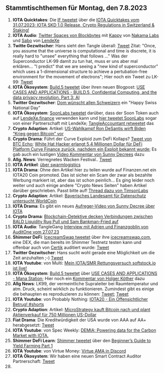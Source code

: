 ## Stammtischthemen für Montag, den 7.8.2023

1. **IOTA Quicktakes**: Die [IF tweetet]() über die [IOTA Quicktakes vom 31.07.2023: IOTA SKD 1.0 Release, Crypto Regulations in Switzerland & Staking!](https://www.youtube.com/watch?v=WYA7KNjS5zc)
2. **IOTA Audio**: [Twitter Spaces von Blockbytes](https://twitter.com/blockbytescom/status/1685688238650863616?s=20) mit [Kappy](https://twitter.com/Rob_Daykin) von [Nakama Labs](https://twitter.com/Nakama_Labs) und [Sabo](https://twitter.com/Sabo_LX) von [LendeXe](https://twitter.com/LendeXeFinance)
3. **Twitte Gezwitscher**: Hans sieht den Tangle überall: [Tweet](https://twitter.com/hus_qy/status/1686174914871476224?s=20) Zitat: "Once, you assume that the universe is computational and time is discrete, it is really hard to "unsee" everything that follows ..." Was der Superconductor LK-99 damit zu tun hat, muss er uns aber mal erklären... "I predict" that we are seeing a "new kind of superconductor"  which uses a 1-dimensional structure to achieve a pertubation-free environment for the movement of electrons"; Hier noch ein Tweet zu LK-99: [Tweet](https://twitter.com/Andercot/status/1686215574177841152?s=20)
4. **IOTA Ökosystem**: [Build.5 tweetet](https://twitter.com/build5tech/status/1686264605298098176?s=20) über ihren neuen Blogpost: [USE CASES AND APPLICATIONS - BUILD.5, Confidential Computing, and the data privacy revolution. Part 3: AI](https://build5.com/blog/cc-ai/)
5. **Twitter Gezwitscher**: [Dom wünscht allen Schweizern](https://twitter.com/DomSchiener/status/1686308332817018880?s=20) ein "Happy Swiss National Day"
6. **IOTA Ökosystem**: [SoonLabs tweetet](https://twitter.com/soon_labs/status/1686245881140686848?s=20) darüber, dass der Soon Token auch auf [LendeXe.finance](https://lendexe.fi/) verwenden kann und [hier tweetet SoonLabs](https://twitter.com/soon_labs/status/1686293954151559168?s=20) sogar von einer Partnerschaft mit LendeXe; [TangleAccountant retweetet](https://twitter.com/TangleAcctant/status/1686358685855944704?s=20) das
7. **Crypto Adaption**: Artikel: [US-Wahlkampf Ron DeSantis wirft Biden “Krieg gegen Bitcoin” vor ](https://www.btc-echo.de/schlagzeilen/ron-desantis-wirft-biden-krieg-gegen-bitcoin-vor-168916/)
8. **Crypto Drama**: Führt der Curve Exploid zum DeFi Kollaps? [Tweet von BTC Echo](https://twitter.com/btcecho/status/1686054612984352768?s=20); [White Hat Hacker erlangt 5,4 Millionen Dollar für DeFi Platform Curve Finance zurück, nachdem ein Exploit bekannt wurde](https://de.cryptonews.com/news/white-hat-hacker-erlangt-54-millionen-dollar-fur-defi-platform-curve-finance-zuruck.htm); Es gab auch ein lustigen [Video Kommentar von Sunny Decrees](https://twitter.com/Pleb_Style/status/1686333360916803585?s=20) dazu
9. **Allg. News**: Verregnetes Wacken Festival.. [Tweet](https://twitter.com/DerCasus/status/1686083837451784193?s=20)
10. **IOTA Artikel**: [über swarmlogistics](https://eustartup.news/startup-showcase-swarm-logistics-revolutionizing-fleet-control-systems/)
11. **IOTA Drama**: Ohne den Artikel hier zu teilen wurde auf Finanzen.net ein IOTA20 Coin promoted. Das ist sicher ein Scam der zwar als bezahlte Werbung markiert ist, aber das ist schon peinlich... Es ging leider noch weiter und auch einige andere "Crypto News Seiten" haben Artikel darüber geschrieben. Passt bitte auf! [Thread dazu von TimsonLabs](https://twitter.com/TimsonLabs/status/1686496744467468288?s=20)
12. **Crypto Adaption**: Artikel: [Bayerisches Landesamt für Datenschutz untersucht WorldCoin](https://de.beincrypto.com/bayerisches-landesamt-fuer-datenschutz-untersucht-worldcoin/?utm_source=twitter&utm_medium=social)
13. **IOTA Drama**: Es gibt ein neues [Aufreger-Video von Sunny Decree über IOTA](https://www.youtube.com/live/6ep4HHDYdiA?feature=share&t=3346) 
14. **Crypto Drama**: [Blockchain-Detektive decken Verbindungen zwischen BALD Liquidity Rug Pull und Sam Bankman-Fried auf](https://www.crypto-news-flash.com/de/blockchain-sleuths-uncover-links-between-bald-liquidity-rug-pull-and-sam-bankman-fried/?feed_id=22045&_unique_id=64c8c86527a75)
15. **IOTA Audio**: TangleGang [Interview mit Adrien und Finanzgoblin von AuditOne vom 27.07.23](https://www.youtube.com/watch?v=vIqRnzd5DTs)
16. **Shimmer DeFi**: [IcecreamSwap tweetet](https://twitter.com/icecream_swap/status/1686354183539019776?s=20) über ihre [icecreamswap.com](https://icecreamswap.com/), eine DEX, die man bereits im Shimmer Testnetz testen kann und offenbar auch von [Certik](https://twitter.com/CertiK) auditiert wurde: [Tweet](https://twitter.com/icecream_swap/status/1686625732556959744?s=20)
17. **Twitter Gezwitscher**: Hans sucht wohl gerade eine Möglichkeit um die Zeit anzuhalten ;-) [Tweet](https://twitter.com/hus_qy/status/1686362826497990662?s=20)
18. **IOTA Youtube**: von Multi: [Mein IOTA/SMR Rettungsversuch softstock.io ist live!](https://youtu.be/pHBCRNEuuFw)
19. **IOTA Ökosystem**: [Build.5 tweetet](https://twitter.com/build5tech/status/1686643888763932673?s=20) über [USE CASES AND APPLICATIONS - Mana Station](https://build5.com/blog/mana/); Hier noch ein [Kommentar von Holger Köther](https://twitter.com/HolgerKoether/status/1686646953935839232?s=20) dazu
20. **Allg News**: LK99, der vermeintliche Supraleiter bei Raumtemperatur und atm. Druck, scheint wirklich zu funktionieren. Zumindest gibt es einige die behaupten es reproduzieren zu können: [Tweet](https://twitter.com/nimorotem/status/1686483337978970112?s=20); [Tweet](https://twitter.com/lere0_0/status/1686363900651151360?s=20)
21. **IOTA Youtube**: von Probably Nothing: [IOTA20 - Ein Offensichtlicher Betrug! #shorts](https://www.youtube.com/watch?v=K_xyGUYWJ48)
22. **Crypto Adaption**: Artikel: [MicroStrategy kauft Bitcoin nach und plant Aktienverkauf für 750 Millionen US-Dollar](https://www.blocktrainer.de/microstrategy-kauft-bitcoin-und-plant-aktienverkauf-fuer-750-millionen-usd/)
23. **Fiat Drama**: Die Kreditwürdigkeit der USA wurde von AAA auf AA+ herabgesetzt: [Tweet](https://twitter.com/ASvanevik/status/1686666888338980864?s=20)
24. **IOTA Youtube**: von Spec Weekly: [DEMIA: Powering data for the Carbon Market with IOTA.](https://www.youtube.com/watch?v=oZiMr6BBldI)
25. **Shimmer DeFi Learn**: [Shimmer tweetet](https://twitter.com/shimmernet/status/1686728968643194880?s=20) über den [Beginner’s Guide to Yield Farming Part 1](https://blog.shimmer.network/beginners-guide-yield-farming-part-1/)
26. **IOTA Youtube**: von Virtue Money: [Virtue AMA in Discord](https://www.youtube.com/watch?v=mEguZu0lJYs)
27. **IOTA Ökosystem**: Wir haben eine neuen Smart Contract Auditor Partnerschaft: [Tweet](https://twitter.com/marcobesier/status/1687004929045467136?s=20)
28. 
